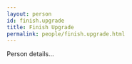 ```yaml
---
layout: person
id: finish.upgrade
title: Finish Upgrade
permalink: people/finish.upgrade.html
---
```


Person details...